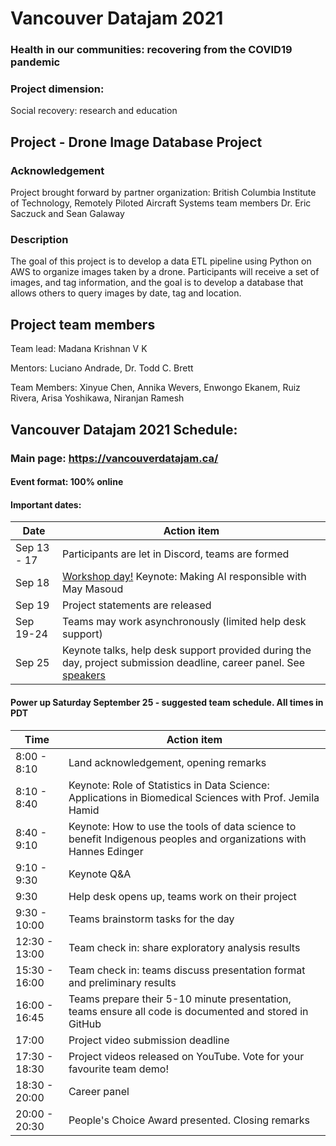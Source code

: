 # Vancouver Datajam 2021
### Health in our communities: recovering from the COVID19 pandemic
### Project dimension:
Social recovery: research and education

## Project - Drone Image Database Project

### Acknowledgement
Project brought forward by partner organization:
British Columbia Institute of Technology, Remotely Piloted Aircraft Systems team members Dr. Eric Saczuck and Sean 
Galaway

### Description 
The goal of this project is to develop a data ETL pipeline using Python on AWS to organize images taken by a drone. 
Participants will receive a set of images, and tag information, and the goal is to develop a database that allows
others to query images by date, tag and location.

## Project team members

Team lead: Madana Krishnan V K

Mentors: Luciano Andrade, Dr. Todd C. Brett

Team Members: Xinyue Chen, Annika Wevers, Enwongo Ekanem, Ruiz Rivera, Arisa Yoshikawa, Niranjan Ramesh

## Vancouver Datajam 2021 Schedule:

### Main page: https://vancouverdatajam.ca/
#### Event format: 100% online

#### Important dates: 

|Date | Action item |
| - | - |
|Sep 13 - 17 |Participants are let in Discord, teams are formed|
|Sep 18 |[Workshop day!](https://www.vancouverdatajam.ca/workshops) Keynote: Making AI responsible with May Masoud|
|Sep 19 |Project statements are released|
|Sep 19-24 |Teams may work asynchronously (limited help desk support)|
|Sep 25 |Keynote talks, help desk support provided during the day, project submission deadline, career panel. See [speakers](https://www.vancouverdatajam.ca/speakers)|

#### Power up Saturday September 25 - suggested team schedule. All times in PDT

|Time| Action item|
| - | - |
|8:00 - 8:10| Land acknowledgement, opening remarks |
|8:10 - 8:40| Keynote: Role of Statistics in Data Science: Applications in Biomedical Sciences with Prof. Jemila Hamid | 
|8:40 - 9:10| Keynote: How to use the tools of data science to benefit Indigenous peoples and organizations  with Hannes Edinger |
|9:10 -  9:30| Keynote Q&A |
|9:30 | Help desk opens up, teams work on their project |
|9:30 - 10:00| Teams brainstorm tasks for the day|
|12:30 - 13:00| Team check in: share exploratory analysis results |
|15:30 - 16:00| Team check in: teams discuss presentation format and preliminary results|
|16:00 - 16:45| Teams prepare their 5-10 minute presentation, teams ensure all code is documented and stored in GitHub|
|17:00| Project video submission deadline|
|17:30 - 18:30| Project videos released on YouTube. Vote for your favourite team demo!| 
|18:30 - 20:00 | Career panel|
|20:00 - 20:30 | People's Choice Award presented. Closing remarks|
